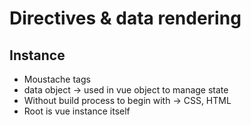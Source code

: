 # Directives & data rendering

## Instance
* Moustache tags
* data object -> used in vue object to manage state
* Without build process to begin with -> CSS, HTML
* Root is vue instance itself